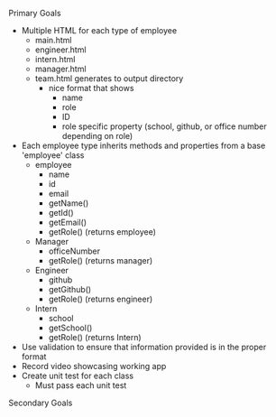 Primary Goals

- Multiple HTML for each type of employee
  - main.html
  - engineer.html
  - intern.html
  - manager.html
  - team.html generates to output directory
    - nice format that shows
      - name
      - role
      - ID
      - role specific property (school, github, or office number depending on role)
- Each employee type inherits methods and properties from a base 'employee' class
  - employee
    - name
    - id
    - email
    - getName()
    - getId()
    - getEmail()
    - getRole() (returns employee)
  - Manager
    - officeNumber
    - getRole() (returns manager)
  - Engineer
    - github
    - getGithub()
    - getRole() (returns engineer)
  - Intern
    - school
    - getSchool()
    - getRole() (returns Intern)
- Use validation to ensure that information provided is in the proper format
- Record video showcasing working app
- Create unit test for each class
  - Must pass each unit test

Secondary Goals
